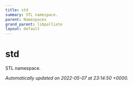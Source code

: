 ```yaml
---
title: std
summary: STL namespace. 
parent: Namespaces
grand_parent: libpalliate
layout: default
---
```


# std

STL namespace. 







_Automatically updated on 2022-05-07 at 23:14:50 +0000._